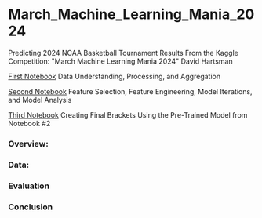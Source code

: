 # March_Machine_Learning_Mania_2024
Predicting 2024 NCAA Basketball Tournament Results
From the Kaggle Competition: "March Machine Learning Mania 2024"
David Hartsman

[First Notebook](https://github.com/dvdhartsman/March_Machine_Learning_Mania_2024/blob/main/1_Data_Understanding_and_Aggregation.ipynb) Data Understanding, Processing, and Aggregation

[Second Notebook](https://github.com/dvdhartsman/March_Machine_Learning_Mania_2024/blob/main/2_Model_Development.ipynb) Feature Selection, Feature Engineering, Model Iterations, and Model Analysis

[Third Notebook](https://github.com/dvdhartsman/March_Machine_Learning_Mania_2024/blob/main/3_Bracket_Generation.ipynb) Creating Final Brackets Using the Pre-Trained Model from Notebook #2


### Overview:


### Data:


### Evaluation


### Conclusion
